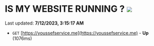 # IS MY WEBSITE RUNNING ? [![](https://img.shields.io/static/v1?label=Sponsor&message=%E2%9D%A4&logo=GitHub&color=%23fe8e86)](https://github.com/sponsors/<username>)

Last updated: **7/12/2023, 3:15:17 AM**

- `GET` [https://youssefservice.me](https://youssefservice.me) - **Up** (1076ms)
